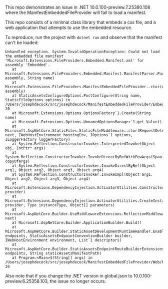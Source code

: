 This repo demonstrates an issue in .NET 10.0.100-preview.7.25380.108 where the ManifestEmbeddedFileProvider will fail to load a manifest.

This repo consists of a minimal class library that embeds a css file, and a web application that attempts to use the embedded resource.

To reproduce, run the project with `dotnet run` and observe that the manifest can't be loaded:
```
Unhandled exception. System.InvalidOperationException: Could not load the embedded file manifest 'Microsoft.Extensions.FileProviders.Embedded.Manifest.xml' for assembly 'Embedded'.
   at Microsoft.Extensions.FileProviders.Embedded.Manifest.ManifestParser.Parse(Assembly assembly, String name)
   at Microsoft.Extensions.FileProviders.ManifestEmbeddedFileProvider..ctor(Assembly assembly)
   at StaticAssetsConfigureOptions.PostConfigure(String name, StaticFileOptions options) in /Users/josephdecock/src/josephdecock/ManifestEmbeddedFileProvider/Embedded/StaticAssetsConfigureOptions.cs:line 20
   at Microsoft.Extensions.Options.OptionsFactory`1.Create(String name)
   at Microsoft.Extensions.Options.UnnamedOptionsManager`1.get_Value()
   at Microsoft.AspNetCore.StaticFiles.StaticFileMiddleware..ctor(RequestDelegate next, IWebHostEnvironment hostingEnv, IOptions`1 options, ILoggerFactory loggerFactory)
   at System.Reflection.ConstructorInvoker.InterpretedInvoke(Object obj, IntPtr* args)
   at System.Reflection.ConstructorInvoker.InvokeDirectByRefWithFewArgs(Span`1 copyOfArgs)
   at System.Reflection.ConstructorInvoker.InvokeDirectByRef(Object arg1, Object arg2, Object arg3, Object arg4)
   at System.Reflection.ConstructorInvoker.InvokeImpl(Object arg1, Object arg2, Object arg3, Object arg4)
   at Microsoft.Extensions.DependencyInjection.ActivatorUtilities.ConstructorMatcher.CreateInstance(IServiceProvider provider)
   at Microsoft.Extensions.DependencyInjection.ActivatorUtilities.CreateInstance(IServiceProvider provider, Type instanceType, Object[] parameters)
   at Microsoft.AspNetCore.Builder.UseMiddlewareExtensions.ReflectionMiddlewareBinder.CreateMiddleware(RequestDelegate next)
   at Microsoft.AspNetCore.Builder.ApplicationBuilder.Build()
   at Microsoft.AspNetCore.Builder.StaticAssetDevelopmentRuntimeHandler.EnableSupport(IEndpointRouteBuilder endpoints, StaticAssetsEndpointConventionBuilder builder, IWebHostEnvironment environment, List`1 descriptors)
   at Microsoft.AspNetCore.Builder.StaticAssetsEndpointRouteBuilderExtensions.MapStaticAssets(IEndpointRouteBuilder endpoints, String staticAssetsManifestPath)
   at Program.<Main>$(String[] args) in /Users/josephdecock/src/josephdecock/ManifestEmbeddedFileProvider/Web/Program.cs:line 26
```

Also note that if you change the .NET version in global.json to 10.0.100-preview.6.25358.103, the issue no longer occurs.
